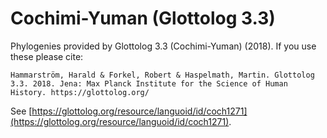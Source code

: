 # Cochimi-Yuman (Glottolog 3.3)

Phylogenies provided by Glottolog 3.3 (Cochimi-Yuman) (2018). If you use these please cite:

```
Hammarström, Harald & Forkel, Robert & Haspelmath, Martin. Glottolog 3.3. 2018. Jena: Max Planck Institute for the Science of Human History. https://glottolog.org/
```

See  [https://glottolog.org/resource/languoid/id/coch1271](https://glottolog.org/resource/languoid/id/coch1271).

